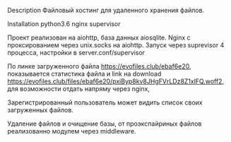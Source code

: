 Description
Файловый хостинг для удаленного хранения файлов.

Installation
python3.6
nginx
supervisor

Проект реализован на aiohttp, база данных aiosqlite.
Nginx с проксированием через unix.socks на aiohttp.
Запуск через suprevisor 4 процесса, настройки в server.conf/supervisor

По линке загруженного файла https://evofiles.club/ebaf6e20, показывается статистика файла
и link на download https://evofiles.club/files/ebaf6e20/pxiByp8kv8JHgFVrLDz8Z1xlFQ.woff2,
для возможности отдать напряму через nginx,

Зарегистрированный пользователь может видить список своих загруженных файлов.

Удаление файлов и очищение базы, от проэкспайриных файлов реализованно модулем через middleware.





